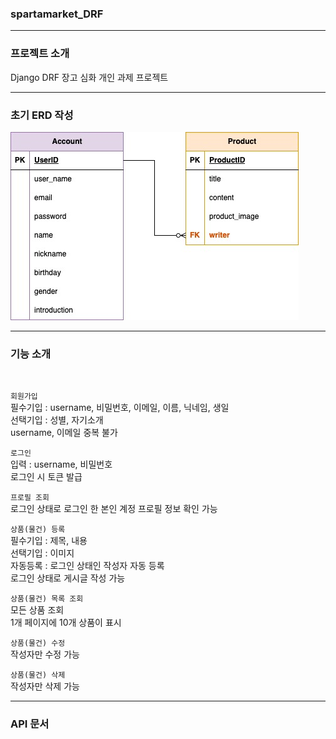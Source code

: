 <h3>spartamarket_DRF</h3>

***

<h3>프로젝트 소개</h3>
Django DRF 장고 심화 개인 과제 프로젝트

*** 
<h3>초기 ERD 작성</h3>

![ERD](static/spartamarket_DRF.jpg)
***

<h3>기능 소개</h3>
<br/>

`회원가입`   
필수기입 : username, 비밀번호, 이메일, 이름, 닉네임, 생일   
선택기입 : 성별, 자기소개   
username, 이메일 중복 불가   
   
`로그인`   
입력 : username, 비밀번호   
로그인 시 토큰 발급   

`프로필 조회`   
로그인 상태로 로그인 한 본인 계정 프로필 정보 확인 가능   
   
`상품(물건) 등록`   
필수기입 : 제목, 내용   
선택기입 : 이미지   
자동등록 : 로그인 상태인 작성자 자동 등록   
로그인 상태로 게시글 작성 가능   
   
`상품(물건) 목록 조회`   
모든 상품 조회   
1개 페이지에 10개 상품이 표시   
   
`상품(물건) 수정`   
작성자만 수정 가능   
   
`상품(물건) 삭제`   
작성자만 삭제 가능   

***

<h3>API 문서</h3> 
